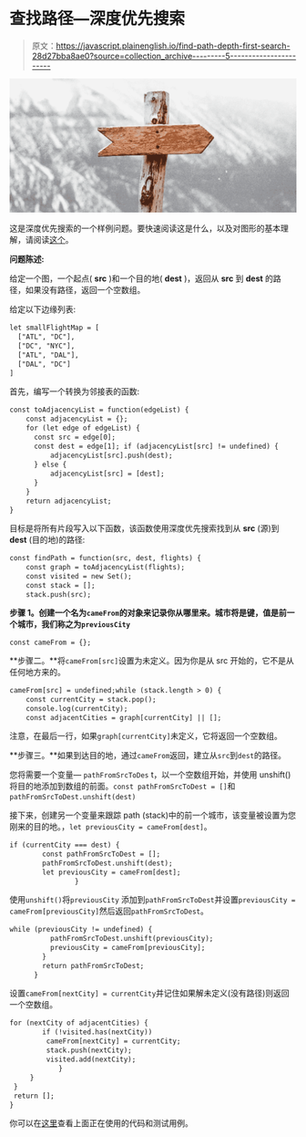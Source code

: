 # 查找路径—深度优先搜索

> 原文：<https://javascript.plainenglish.io/find-path-depth-first-search-28d27bba8ae0?source=collection_archive---------5----------------------->

![](img/e03c94f913ee74a82cc8c727c8f6bdca.png)

这是深度优先搜索的一个样例问题。要快速阅读这是什么，以及对图形的基本理解，请阅读[这个](https://medium.com/javascript-in-plain-english/data-structures-understanding-graphs-82509d35e6b5)。

**问题陈述:**

给定一个图，一个起点( **src** )和一个目的地( **dest** )，返回从 **src** 到 **dest** 的路径，如果没有路径，返回一个空数组。

给定以下边缘列表:

```
let smallFlightMap = [
  ["ATL", "DC"],
  ["DC", "NYC"],
  ["ATL", "DAL"],
  ["DAL", "DC"]
]
```

首先，编写一个转换为邻接表的函数:

```
const toAdjacencyList = function(edgeList) {
    const adjacencyList = {};
    for (let edge of edgeList) {
      const src = edge[0];
      const dest = edge[1]; if (adjacencyList[src] != undefined) {
          adjacencyList[src].push(dest);
      } else {
          adjacencyList[src] = [dest];
      }
    }
    return adjacencyList;
}
```

目标是将所有片段写入以下函数，该函数使用深度优先搜索找到从 **src** (源)到 **dest** (目的地)的路径:

```
const findPath = function(src, dest, flights) {
    const graph = toAdjacencyList(flights);
    const visited = new Set();
    const stack = [];
    stack.push(src);
```

**步骤 1。创建一个名为`cameFrom`的对象来记录你从哪里来。城市将是键，值是前一个城市，我们称之为`previousCity`**

```
const cameFrom = {};
```

**步骤二。**将`cameFrom[src]`设置为未定义。因为你是从 src 开始的，它不是从任何地方来的。

```
cameFrom[src] = undefined;while (stack.length > 0) {
    const currentCity = stack.pop();
    console.log(currentCity);
    const adjacentCities = graph[currentCity] || [];
```

注意，在最后一行，如果`graph[currentCity]`未定义，它将返回一个空数组。

**步骤三。**如果到达目的地，通过`cameFrom`返回，建立从`src`到`dest`的路径。

您将需要一个变量— `pathFromSrcToDes` t，以一个空数组开始，并使用 unshift()将目的地添加到数组的前面。`const pathFromSrcToDest = []`和`pathFromSrcToDest.unshift(dest)`

接下来，创建另一个变量来跟踪 path (stack)中的前一个城市，该变量被设置为您刚来的目的地。，`let previousCity = cameFrom[dest]`。

```
if (currentCity === dest) {
        const pathFromSrcToDest = [];
        pathFromSrcToDest.unshift(dest);
        let previousCity = cameFrom[dest];
                }
```

使用`unshift()`将`previousCity` 添加到`pathFromSrcToDest`并设置`previousCity = cameFrom[previousCity]`然后返回`pathFromSrcToDest`。

```
while (previousCity != undefined) {
          pathFromSrcToDest.unshift(previousCity);
          previousCity = cameFrom[previousCity];
        }
        return pathFromSrcToDest;
      }
```

设置`cameFrom[nextCity] = currentCity`并记住如果解未定义(没有路径)则返回一个空数组。

```
for (nextCity of adjacentCities) {
        if (!visited.has(nextCity)) 
         cameFrom[nextCity] = currentCity;
         stack.push(nextCity);
         visited.add(nextCity);
            }
     }
 }
 return [];
}
```

你可以在[这里](https://codepen.io/rachelhawa/pen/XWJzxbj)查看上面正在使用的代码和测试用例。